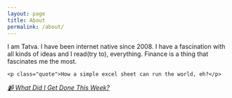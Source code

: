 ```yaml
---
layout: page
title: About
permalink: /about/
---
```


<div class="about-content">
    <p>I am Tatva. I have been internet native since 2008. I have a fascination with all kinds of ideas and I read(try to), everything. <span class="highlight">Finance is a thing that fascinates me the most.</span></p>

    <p class="quote">How a simple excel sheet can run the world, eh?</p>
</div>

<em><a href="https://youtube.com/playlist?list=PLxmCgjTVWU2kVCWkxsdq2Ps4jYO3TyuA-&si=v92_lvjRUVqaGIt6" style="color: var(--text-accent)">📹 What Did I Get Done This Week?</a></em>

